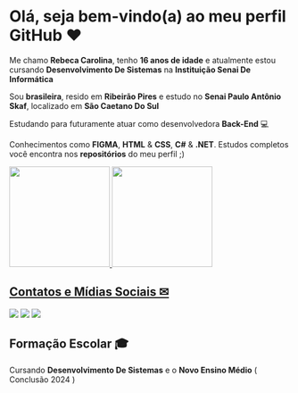 # Olá, seja bem-vindo(a) ao meu perfil GitHub ❤️ #

Me chamo **Rebeca Carolina**, tenho **16 anos de idade** e atualmente estou cursando **Desenvolvimento De Sistemas** na **Instituição Senai De Informática** 

Sou **brasileira**, resido em **Ribeirão Pires** e estudo no **Senai Paulo Antônio Skaf**, localizado em **São Caetano Do Sul**

Estudando para futuramente atuar como desenvolvedora **Back-End** 💻

Conhecimentos como **FIGMA**, **HTML** & **CSS**, **C#** & **.NET**. Estudos completos você encontra nos **repositórios** do meu perfil ;)

<div>
  <a href="https://github.com/rebecarolinax">
  <img height="180em" src="https://github-readme-stats.vercel.app/api?username=rebecarolinax&show_icons=true&theme=shadow_red&include_all_commits=true&count_private=true"/>
  <img height="180em" src="https://github-readme-stats.vercel.app/api/top-langs/?username=rebecarolinax&layout=compact&langs_count=16&theme=shadow_red"/>
</div>


## Contatos e Mídias Sociais ✉

<a href="https://instagram.com/rebecacarolinax" target="_blank"><img src="https://img.shields.io/badge/-Instagram-%23E4405F?style=for-the-badge&logo=instagram&logoColor=white" target="_blank"></a>
<a href="https://www.linkedin.com/in/rebecarolina" target="_blank"><img src="https://img.shields.io/badge/-LinkedIn-%230077B5?style=for-the-badge&logo=linkedin&logoColor=white" target="_blank"></a>
<a href = "mailto:rebecacarolina75@gmail.com"><img src="https://img.shields.io/badge/Gmail-D14836?style=for-the-badge&logo=gmail&logoColor=white" target="_blank"></a>


## Formação Escolar 🎓
  
Cursando **Desenvolvimento De Sistemas** e o **Novo Ensino Médio** ( Conclusão 2024 )



